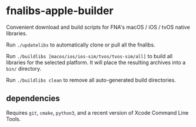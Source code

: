 # fnalibs-apple-builder
Convenient download and build scripts for FNA's macOS / iOS / tvOS native libraries.

Run `./updatelibs` to automatically clone or pull all the fnalibs.

Run `./buildlibs [macos/ios/ios-sim/tvos/tvos-sim/all]` to build all libraries for the selected platform. It will place the resulting archives into a `bin/` directory.

Run `./buildlibs clean` to remove all auto-generated build directories.

## dependencies

Requires `git`, `cmake`, `python3`, and a recent version of Xcode Command Line Tools.
